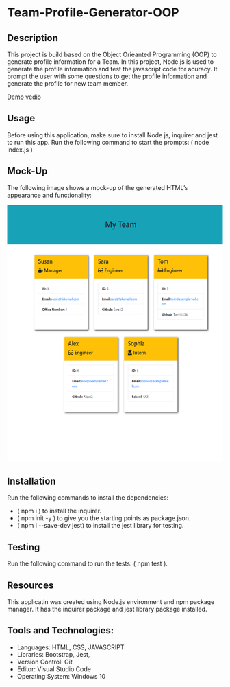 # Team-Profile-Generator-OOP

## Description
This project is build based on the Object Orieanted Programming (OOP) to generate profile information for a Team. In this project, Node.js is used to generate the profile information and test the javascript code for acuracy. It prompt the user with some questions to get the profile information and generate the profile for new team member. 

[Demo vedio]()

## Usage
Before using this application, make sure to install Node js, inquirer and jest to run this app.
Run the following command to start the prompts: ( node index.js )

## Mock-Up
The following image shows a mock-up of the generated HTML’s appearance and functionality:

<img src="image\Screenshot.png" width="100%" height="600"/>

## Installation
Run the following commands to install the dependencies: 
  * ( npm i ) to install the inquirer. 
  * ( npm init -y ) to give you the starting points as package.json.
  * ( npm i --save-dev jest) to install the jest library for testing.

## Testing
Run the following command to run the tests: ( npm test ).

## Resources
This applicatin was created using Node.js environment and npm package manager. It has the inquirer package and jest library package installed.

## Tools and Technologies:

* Languages: HTML, CSS, JAVASCRIPT
* Libraries: Bootstrap, Jest, 
* Version Control: Git
* Editor: Visual Studio Code
* Operating System: Windows 10